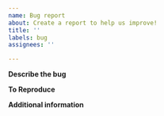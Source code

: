 ```yaml
---
name: Bug report
about: Create a report to help us improve!
title: ''
labels: bug
assignees: ''

---
```


**Describe the bug**
<!--- A clear and concise description of what the bug is. -->

**To Reproduce**
<!--- Provide a set of steps to reproduce this bug. -->
<!--- 1. Go to x -->
<!--- 2. Enable y -->
<!--- 3. Do z -->
<!--- 4. etc. -->

**Additional information**
<!--- Leave any additional info that you think may help fixing your issue. -->
<!--- This can be a video and/or a screenshot showing the issue. -->
<!--- You can also attach game and event viewer logs (we really appreciate that so please attach them if possible!) -->
<!--- Game log can be found in your_osu_folder\logs\runtime.log -->
<!--- To get event viewer log open Event Viewer, navigate to Windows Logs, then Application, find the last osu!.exe error and attach it here.-->
<!--- Of course, feel free to censor any private or sensitive information. -->
